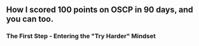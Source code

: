 ## How I scored 100 points on OSCP in 90 days, and you can too.

### The First Step - Entering the "Try Harder" Mindset


